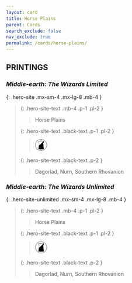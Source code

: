 ```yaml
---
layout: card
title: Horse Plains
parent: Cards
search_exclude: false
nav_exclude: true
permalink: /cards/horse-plains/
---
```


## PRINTINGS


### _Middle-earth: The Wizards Limited_

{: .hero-site .mx-sm-4 .mx-lg-8 .mb-4 }
> {: .hero-site-text .mb-4 .p-1 .pl-2 }
> > <div class="character-card-name">Horse Plains</div>
>
> {: .hero-site-text .black-text .p-1 .pl-2 }
> > ![](/assets/images/shadow-land.svg)
>
> {: .hero-site-text .black-text .p-2 }
> > Dagorlad, Nurn, Southern Rhovanion 
> 

### _Middle-earth: The Wizards Unlimited_

{: .hero-site-unlimited .mx-sm-4 .mx-lg-8 .mb-4 }
> {: .hero-site-text .mb-4 .p-1 .pl-2 }
> > <div class="character-card-name">Horse Plains</div>
>
> {: .hero-site-text .black-text .p-1 .pl-2 }
> > ![](/assets/images/shadow-land.svg)
>
> {: .hero-site-text .black-text .p-2 }
> > Dagorlad, Nurn, Southern Rhovanion 
> 
